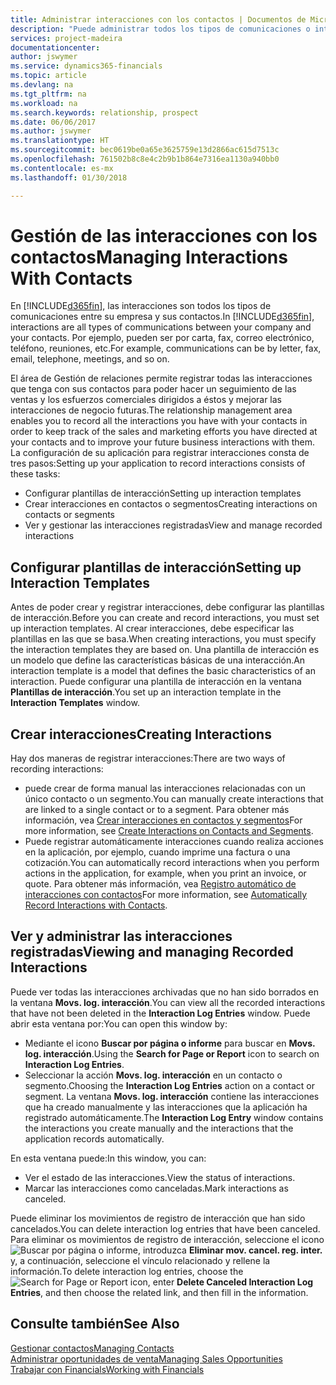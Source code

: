 ```yaml
---
title: Administrar interacciones con los contactos | Documentos de Microsoft
description: "Puede administrar todos los tipos de comunicaciones o interacciones entre su empresa y sus contactos; por ejemplo, cartas, llamadas de teléfono, reuniones, etc."
services: project-madeira
documentationcenter: 
author: jswymer
ms.service: dynamics365-financials
ms.topic: article
ms.devlang: na
ms.tgt_pltfrm: na
ms.workload: na
ms.search.keywords: relationship, prospect
ms.date: 06/06/2017
ms.author: jswymer
ms.translationtype: HT
ms.sourcegitcommit: bec0619be0a65e3625759e13d2866ac615d7513c
ms.openlocfilehash: 761502b8c8e4c2b9b1b864e7316ea1130a940bb0
ms.contentlocale: es-mx
ms.lasthandoff: 01/30/2018

---
```

# <a name="managing-interactions-with-contacts"></a><span data-ttu-id="27447-103">Gestión de las interacciones con los contactos</span><span class="sxs-lookup"><span data-stu-id="27447-103">Managing Interactions With Contacts</span></span>
<span data-ttu-id="27447-104">En [!INCLUDE[d365fin](includes/d365fin_md.md)], las interacciones son todos los tipos de comunicaciones entre su empresa y sus contactos.</span><span class="sxs-lookup"><span data-stu-id="27447-104">In [!INCLUDE[d365fin](includes/d365fin_md.md)], interactions are all types of communications between your company and your contacts.</span></span> <span data-ttu-id="27447-105">Por ejemplo, pueden ser por carta, fax, correo electrónico, teléfono, reuniones, etc.</span><span class="sxs-lookup"><span data-stu-id="27447-105">For example, communications can be by letter, fax, email, telephone, meetings, and so on.</span></span>

<span data-ttu-id="27447-106">El área de Gestión de relaciones permite registrar todas las interacciones que tenga con sus contactos para poder hacer un seguimiento de las ventas y los esfuerzos comerciales dirigidos a éstos y mejorar las interacciones de negocio futuras.</span><span class="sxs-lookup"><span data-stu-id="27447-106">The relationship management area enables you to record all the interactions you have with your contacts in order to keep track of the sales and marketing efforts you have directed at your contacts and to improve your future business interactions with them.</span></span> <span data-ttu-id="27447-107">La configuración de su aplicación para registrar interacciones consta de tres pasos:</span><span class="sxs-lookup"><span data-stu-id="27447-107">Setting up your application to record interactions consists of these tasks:</span></span>

* <span data-ttu-id="27447-108">Configurar plantillas de interacción</span><span class="sxs-lookup"><span data-stu-id="27447-108">Setting up interaction templates</span></span>  
* <span data-ttu-id="27447-109">Crear interacciones en contactos o segmentos</span><span class="sxs-lookup"><span data-stu-id="27447-109">Creating interactions on contacts or segments</span></span>  
* <span data-ttu-id="27447-110">Ver y gestionar las interacciones registradas</span><span class="sxs-lookup"><span data-stu-id="27447-110">View and manage recorded interactions</span></span>  

##  <a name="setting-up-interaction-templates"></a><span data-ttu-id="27447-111">Configurar plantillas de interacción</span><span class="sxs-lookup"><span data-stu-id="27447-111">Setting up Interaction Templates</span></span>
<span data-ttu-id="27447-112">Antes de poder crear y registrar interacciones, debe configurar las plantillas de interacción.</span><span class="sxs-lookup"><span data-stu-id="27447-112">Before you can create and record interactions, you must set up interaction templates.</span></span> <span data-ttu-id="27447-113">Al crear interacciones, debe especificar las plantillas en las que se basa.</span><span class="sxs-lookup"><span data-stu-id="27447-113">When creating interactions, you must specify the interaction templates they are based on.</span></span> <span data-ttu-id="27447-114">Una plantilla de interacción es un modelo que define las características básicas de una interacción.</span><span class="sxs-lookup"><span data-stu-id="27447-114">An interaction template is a model that defines the basic characteristics of an interaction.</span></span>
<span data-ttu-id="27447-115">Puede configurar una plantilla de interacción en la ventana **Plantillas de interacción**.</span><span class="sxs-lookup"><span data-stu-id="27447-115">You set up an interaction template in the **Interaction Templates** window.</span></span>  

## <a name="creating-interactions"></a><span data-ttu-id="27447-116">Crear interacciones</span><span class="sxs-lookup"><span data-stu-id="27447-116">Creating Interactions</span></span>
<span data-ttu-id="27447-117">Hay dos maneras de registrar interacciones:</span><span class="sxs-lookup"><span data-stu-id="27447-117">There are two ways of recording interactions:</span></span>

* <span data-ttu-id="27447-118">puede crear de forma manual las interacciones relacionadas con un único contacto o un segmento.</span><span class="sxs-lookup"><span data-stu-id="27447-118">You can manually create interactions that are linked to a single contact or to a segment.</span></span> <span data-ttu-id="27447-119">Para obtener más información, vea [Crear interacciones en contactos y segmentos](marketing-how-create-interactions.md)</span><span class="sxs-lookup"><span data-stu-id="27447-119">For more information, see [Create Interactions on Contacts and Segments](marketing-how-create-interactions.md).</span></span>  
* <span data-ttu-id="27447-120">Puede registrar automáticamente interacciones cuando realiza acciones en la aplicación, por ejemplo, cuando imprime una factura o una cotización.</span><span class="sxs-lookup"><span data-stu-id="27447-120">You can automatically record interactions when you perform actions in the application, for example, when you print an invoice, or quote.</span></span> <span data-ttu-id="27447-121">Para obtener más información, vea [Registro automático de interacciones con contactos](marketing-auto-record-interactions.md)</span><span class="sxs-lookup"><span data-stu-id="27447-121">For more information, see [Automatically Record Interactions with Contacts](marketing-auto-record-interactions.md).</span></span>

## <a name="viewing-and-managing-recorded-interactions"></a><span data-ttu-id="27447-122">Ver y administrar las interacciones registradas</span><span class="sxs-lookup"><span data-stu-id="27447-122">Viewing and managing Recorded Interactions</span></span>
<span data-ttu-id="27447-123">Puede ver todas las interacciones archivadas que no han sido borrados en la ventana **Movs. log. interacción**.</span><span class="sxs-lookup"><span data-stu-id="27447-123">You can view all the recorded interactions that have not been deleted in the **Interaction Log Entries** window.</span></span> <span data-ttu-id="27447-124">Puede abrir esta ventana por:</span><span class="sxs-lookup"><span data-stu-id="27447-124">You can open this window by:</span></span>

* <span data-ttu-id="27447-125">Mediante el icono **Buscar por página o informe** para buscar en **Movs. log. interacción**.</span><span class="sxs-lookup"><span data-stu-id="27447-125">Using the **Search for Page or Report** icon to search on **Interaction Log Entries**.</span></span>
* <span data-ttu-id="27447-126">Seleccionar la acción **Movs. log. interacción** en un contacto o segmento.</span><span class="sxs-lookup"><span data-stu-id="27447-126">Choosing the **Interaction Log Entries** action on a contact or segment.</span></span>
  <span data-ttu-id="27447-127">La ventana **Movs. log. interacción** contiene las interacciones que ha creado manualmente y las interacciones que la aplicación ha registrado automáticamente.</span><span class="sxs-lookup"><span data-stu-id="27447-127">The **Interaction Log Entry** window contains the interactions you create manually and the interactions that the application records automatically.</span></span>

<span data-ttu-id="27447-128">En esta ventana puede:</span><span class="sxs-lookup"><span data-stu-id="27447-128">In this window, you can:</span></span>

* <span data-ttu-id="27447-129">Ver el estado de las interacciones.</span><span class="sxs-lookup"><span data-stu-id="27447-129">View the status of interactions.</span></span>
* <span data-ttu-id="27447-130">Marcar las interacciones como canceladas.</span><span class="sxs-lookup"><span data-stu-id="27447-130">Mark interactions as canceled.</span></span>

<span data-ttu-id="27447-131">Puede eliminar los movimientos de registro de interacción que han sido cancelados.</span><span class="sxs-lookup"><span data-stu-id="27447-131">You can delete interaction log entries that have been canceled.</span></span> <span data-ttu-id="27447-132">Para eliminar os movimientos de registro de interacción, seleccione el icono ![Buscar por página o informe](media/ui-search/search_small.png "icono Buscar por página o informe"), introduzca **Eliminar mov. cancel. reg. inter.** y, a continuación, seleccione el vínculo relacionado y rellene la información.</span><span class="sxs-lookup"><span data-stu-id="27447-132">To delete interaction log entries, choose the ![Search for Page or Report](media/ui-search/search_small.png "Search for Page or Report icon") icon, enter **Delete Canceled Interaction Log Entries**, and then choose the related link, and then fill in the information.</span></span>

## <a name="see-also"></a><span data-ttu-id="27447-133">Consulte también</span><span class="sxs-lookup"><span data-stu-id="27447-133">See Also</span></span>
[<span data-ttu-id="27447-134">Gestionar contactos</span><span class="sxs-lookup"><span data-stu-id="27447-134">Managing Contacts</span></span>](marketing-contacts.md)  
[<span data-ttu-id="27447-135">Administrar oportunidades de venta</span><span class="sxs-lookup"><span data-stu-id="27447-135">Managing Sales Opportunities</span></span>](marketing-manage-sales-opportunities.md)  
[<span data-ttu-id="27447-136">Trabajar con Financials</span><span class="sxs-lookup"><span data-stu-id="27447-136">Working with Financials</span></span>](ui-work-product.md)  

